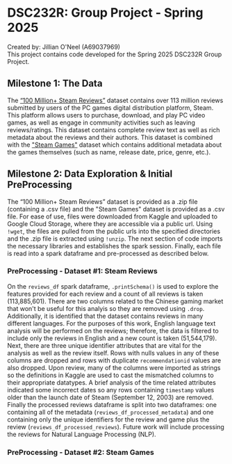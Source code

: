# DSC232R: Group Project - Spring 2025
Created by: Jillian O'Neel (A69037969) <br>
This project contains code developed for the Spring 2025 DSC232R Group Project.
## Milestone 1: The Data
The [“100 Million+ Steam Reviews”](https://www.kaggle.com/datasets/kieranpoc/steam-reviews/data) dataset contains over 113 million reviews submitted by users of the PC games digital distribution platform, Steam. This platform allows users to purchase, download, and play PC video games, as well as engage in community activities such as leaving reviews/ratings. This dataset contains complete review text as well as rich metadata about the reviews and their authors. This dataset is combined with the ["Steam Games"](https://www.kaggle.com/datasets/artermiloff/steam-games-dataset) dataset which contains additional metadata about the games themselves (such as name, release date, price, genre, etc.).
## Milestone 2: Data Exploration & Initial PreProcessing
The “100 Million+ Steam Reviews” dataset is provided as a .zip file (containing a .csv file) and the "Steam Games" dataset is provided as a .csv file. For ease of use, files were downloaded from Kaggle and uploaded to Google Cloud Storage, where they are accessible via a public url. Using `!wget`, the files are pulled from the public urls into the specified directories and the .zip file is extracted using `!unzip`. The next section of code imports the necessary libraries and establishes the spark session. Finally, each file is read into a spark dataframe and pre-processed as described below.
### PreProcessing - Dataset #1: Steam Reviews
On the `reviews_df` spark dataframe, `.printSchema()` is used to explore the features provided for each review and a count of all reviews is taken (113,885,601). There are two columns related to the Chinese gaming market that won't be useful for this analyis so they are removed using `.drop`. Additionally, it is identified that the dataset contains reviews in many different languages. For the purposes of this work, English language text analysis will be performed on the reviews; therefore, the data is filtered to include only the reviews in English and a new count is taken (51,544,179). Next, there are three unique identifier attributes that are vital for the analysis as well as the review itself. Rows with nulls values in any of these columns are dropped and rows with duplicate `recommendationid` values are also dropped. Upon review, many of the columns were imported as strings so the definitions in Kaggle are used to cast the mismatched columns to their appropriate datatypes. A brief analysis of the time related attributes indicated some incorrect dates so any rows containing `timestamp` values older than the launch date of Steam (September 12, 2003) are removed. Finally the processed reviews dataframe is split into two dataframes: one containing all of the metadata (`reviews_df_processed_metadata`) and one containing only the unique identifiers for the review and game plus the review (`reviews_df_processed_reviews`). Future work will include processing the reviews for Natural Language Processing (NLP).
### PreProcessing - Dataset #2: Steam Games

